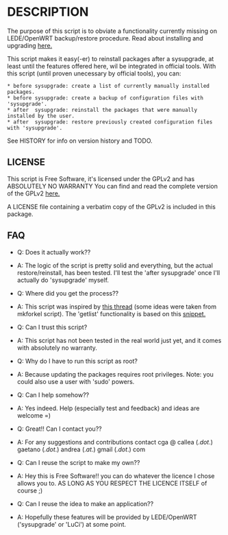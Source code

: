 # DESCRIPTION

The purpose of this script is to obviate a functionality currently missing on LEDE/OpenWRT backup/restore procedure. Read about installing and upgrading [here.](https://lede-project.org/docs/guide-quick-start/start)

This script makes it easy(-er) to reinstall packages after a sysupgrade, at least until the features offered here, wil be integrated in official tools. With this script (until proven unecessary by official tools), you can:

    * before sysupgrade: create a list of currently manually installed packages.
    * before sysupgrade: create a backup of configuration files with 'sysupgrade'.
    * after  sysupgrade: reinstall the packages that were manually installed by the user.
    * after  sysupgrade: restore previously created configuration files with 'sysupgrade'.

See HISTORY for info on version history and TODO.

## LICENSE

This script is Free Software, it's licensed under the GPLv2 and has ABSOLUTELY NO WARRANTY
You can find and read the complete version of the GPLv2 [here.](https://www.gnu.org/licenses/old-licenses/gpl-2.0.en.html)

A LICENSE file containing a verbatim copy of the GPLv2 is included in this package.

## FAQ

* Q:  Does it actually work??
* A:  The logic of the script is pretty solid and everything, but the actual restore/reinstall, has been tested. I'll test the 'after sysupgrade' once I'll actually do 'sysupgrade' myself.

* Q:  Where did you get the process??
* A:  This script was inspired by [this thread](https://forum.openwrt.org/viewtopic.php?id=42739) (some ideas were taken from mkforkel script). The 'getlist' functionality is based on this [snippet.](https://gist.github.com/devkid/8d4c2a5ab62e690772f3d9de5ad2d978)

* Q:  Can I trust this script?
* A:  This script has not been tested in the real world just yet, and it comes with absolutely no warranty.

* Q:  Why do I have to run this script as root?
* A:  Because updating the packages requires root privileges. Note: you could also use a user with 'sudo' powers.

* Q:  Can I help somehow??
* A:  Yes indeed. Help (especially test and feedback) and ideas are welcome =)

* Q:  Great!! Can I contact you??
* A:  For any suggestions and contributions contact cga @ callea (._dot_.) gaetano (_.dot_.) andrea (._at_.) gmail (._dot_.) com

* Q:  Can I reuse the script to make my own??
* A:  Hey this is Free Software!! you can do whatever the licence I chose allows you to. AS LONG AS YOU RESPECT THE LICENCE ITSELF of course ;)

* Q:  Can I reuse the idea to make an application??
* A:  Hopefully these features will be provided by LEDE/OpenWRT ('sysupgrade' or 'LuCi') at some point.
